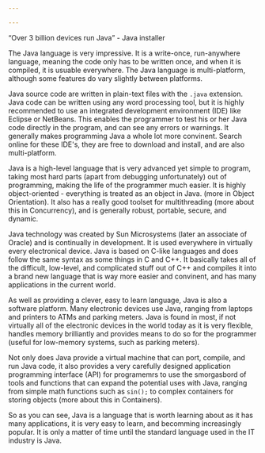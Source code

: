 ```yaml
---

---
```

<q>Over 3 billion devices run Java</q> - Java installer

The Java language is very impressive. It is a write-once, run-anywhere language, meaning the code only has to be written once, and when it is compiled, it is usuable everywhere.
The Java language is multi-platform, although some features do vary slightly between platforms.

Java source code are written in plain-text files with the `.java` extension. Java code can be written using any word processing tool, but it is highly recommended
to use an integrated development environment (IDE) like Eclipse or NetBeans. This enables the programmer to test his or her Java code directly in the program, and can see any errors
or warnings. It generally makes programming Java a whole lot more convinent. Search online for these IDE's, they are free to download and install, and are also multi-platform.

Java is a high-level language that is very advanced yet simple to program, taking most hard parts (apart from debugging unfortunately) out of programming, making the life of the
programmer much easier. It is highly object-oriented - everything is treated as an object in Java. (more in Object Orientation). It also has a really good toolset for multithreading
(more about this in Concurrency), and is generally robust, portable, secure, and dynamic.

Java technology was created by Sun Microsystems (later an associate of Oracle) and is continually in development. It is used everywhere in virtually every electronical device.
Java is based on C-like languages and does follow the same syntax as some things in C and C++. It basically takes all of the difficult, low-level, and complicated stuff out of C++
and compiles it into a brand new language that is way more easier and convinent, and has many applications in the current world.

As well as providing a clever, easy to learn language, Java is also a software platform. Many electronic devices use Java, ranging from laptops and printers to ATMs and parking
meters. Java is found in most, if not virtually all of the electronic devices in the world today as it is very flexible, handles memory brilliantly and provides means to do so for
the programmer (useful for low-memory systems, such as parking meters).

Not only does Java provide a virtual machine that can port, compile, and run Java code, it also provides a very carefully designed application programming interface (API) for
programemrs to use the smorgasbord of tools and functions that can expand the potential uses with Java, ranging from simple math functions such as `sin();` to complex 
containers for storing objects (more about this in Containers).

So as you can see, Java is a language that is worth learning about as it has many applications, it is very easy to learn, and becomming increasingly popular. It is only a matter
of time until the standard language used in the IT industry is Java.